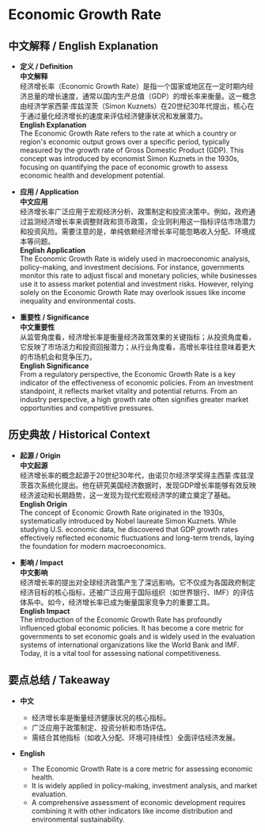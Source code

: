 # Economic Growth Rate

## 中文解释 / English Explanation

* **定义 / Definition**  
  **中文解释**  
  经济增长率（Economic Growth Rate）是指一个国家或地区在一定时期内经济总量的增长速度，通常以国内生产总值（GDP）的增长率来衡量。这一概念由经济学家西蒙·库兹涅茨（Simon Kuznets）在20世纪30年代提出，核心在于通过量化经济增长的速度来评估经济健康状况和发展潜力。  
  **English Explanation**  
  The Economic Growth Rate refers to the rate at which a country or region's economic output grows over a specific period, typically measured by the growth rate of Gross Domestic Product (GDP). This concept was introduced by economist Simon Kuznets in the 1930s, focusing on quantifying the pace of economic growth to assess economic health and development potential.

* **应用 / Application**  
  **中文应用**  
  经济增长率广泛应用于宏观经济分析、政策制定和投资决策中。例如，政府通过监测经济增长率来调整财政和货币政策，企业则利用这一指标评估市场潜力和投资风险。需要注意的是，单纯依赖经济增长率可能忽略收入分配、环境成本等问题。  
  **English Application**  
  The Economic Growth Rate is widely used in macroeconomic analysis, policy-making, and investment decisions. For instance, governments monitor this rate to adjust fiscal and monetary policies, while businesses use it to assess market potential and investment risks. However, relying solely on the Economic Growth Rate may overlook issues like income inequality and environmental costs.

* **重要性 / Significance**  
  **中文重要性**  
  从监管角度看，经济增长率是衡量经济政策效果的关键指标；从投资角度看，它反映了市场活力和投资回报潜力；从行业角度看，高增长率往往意味着更大的市场机会和竞争压力。  
  **English Significance**  
  From a regulatory perspective, the Economic Growth Rate is a key indicator of the effectiveness of economic policies. From an investment standpoint, it reflects market vitality and potential returns. From an industry perspective, a high growth rate often signifies greater market opportunities and competitive pressures.

## 历史典故 / Historical Context

* **起源 / Origin**  
  **中文起源**  
  经济增长率的概念起源于20世纪30年代，由诺贝尔经济学奖得主西蒙·库兹涅茨首次系统化提出。他在研究美国经济数据时，发现GDP增长率能够有效反映经济波动和长期趋势，这一发现为现代宏观经济学的建立奠定了基础。  
  **English Origin**  
  The concept of Economic Growth Rate originated in the 1930s, systematically introduced by Nobel laureate Simon Kuznets. While studying U.S. economic data, he discovered that GDP growth rates effectively reflected economic fluctuations and long-term trends, laying the foundation for modern macroeconomics.

* **影响 / Impact**  
  **中文影响**  
  经济增长率的提出对全球经济政策产生了深远影响。它不仅成为各国政府制定经济目标的核心指标，还被广泛应用于国际组织（如世界银行、IMF）的评估体系中。如今，经济增长率已成为衡量国家竞争力的重要工具。  
  **English Impact**  
  The introduction of the Economic Growth Rate has profoundly influenced global economic policies. It has become a core metric for governments to set economic goals and is widely used in the evaluation systems of international organizations like the World Bank and IMF. Today, it is a vital tool for assessing national competitiveness.

## 要点总结 / Takeaway

* **中文**  
  - 经济增长率是衡量经济健康状况的核心指标。  
  - 广泛应用于政策制定、投资分析和市场评估。  
  - 需结合其他指标（如收入分配、环境可持续性）全面评估经济发展。  

* **English**  
  - The Economic Growth Rate is a core metric for assessing economic health.  
  - It is widely applied in policy-making, investment analysis, and market evaluation.  
  - A comprehensive assessment of economic development requires combining it with other indicators like income distribution and environmental sustainability.